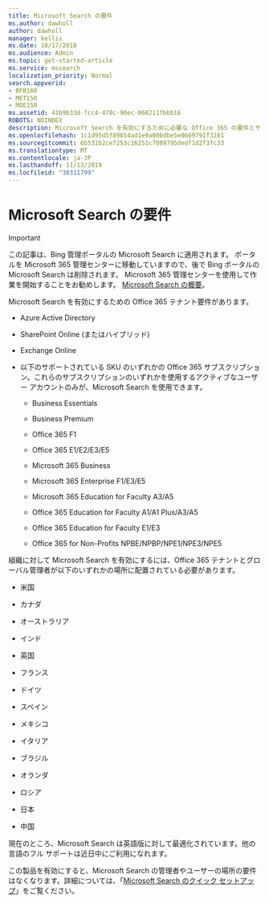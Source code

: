```yaml
---
title: Microsoft Search の要件
ms.author: dawholl
author: dawholl
manager: kellis
ms.date: 10/17/2018
ms.audience: Admin
ms.topic: get-started-article
ms.service: mssearch
localization_priority: Normal
search.appverid:
- BFB160
- MET150
- MOE150
ms.assetid: 41b9b33d-fcc4-470c-90ec-068211fbbb16
ROBOTS: NOINDEX
description: Microsoft Search を有効にするために必要な Office 365 の要件とサブスクリプション
ms.openlocfilehash: 1c1d95d5f89654ad1e9a006dbe5e0669791f3281
ms.sourcegitcommit: 6b531b2ce7253c16251c7089795dedf1d2f3fc33
ms.translationtype: MT
ms.contentlocale: ja-JP
ms.lasthandoff: 11/13/2019
ms.locfileid: "38311799"
---
```

# <a name="requirements-for-microsoft-search"></a>Microsoft Search の要件

> [!IMPORTANT]
> この記事は、Bing 管理ポータルの Microsoft Search に適用されます。 ポータルを Microsoft 365 管理センターに移動していますので、後で Bing ポータルの Microsoft Search は削除されます。 Microsoft 365 管理センターを使用して作業を開始することをお勧めします。 [Microsoft Search の概要](overview-microsoft-search.md)。

Microsoft Search を有効にするための Office 365 テナント要件があります。 
  
- Azure Active Directory
    
- SharePoint Online (またはハイブリッド)
    
- Exchange Online
    
- 以下のサポートされている SKU のいずれかの Office 365 サブスクリプション。これらのサブスクリプションのいずれかを使用するアクティブなユーザー アカウントのみが、Microsoft Search を使用できます。
    
  - Business Essentials
    
  - Business Premium
    
  - Office 365 F1
    
  - Office 365 E1/E2/E3/E5
    
  - Microsoft 365 Business
    
  - Microsoft 365 Enterprise F1/E3/E5
    
  - Microsoft 365 Education for Faculty A3/A5
    
  - Office 365 Education for Faculty A1/A1 Plus/A3/A5
    
  - Office 365 Education for Faculty E1/E3
    
  - Office 365 for Non-Profits NPBE/NPBP/NPE1/NPE3/NPE5
    
組織に対して Microsoft Search を有効にするには、Office 365 テナントとグローバル管理者が以下のいずれかの場所に配置されている必要があります。
  
- 米国
    
- カナダ
    
- オーストラリア
    
- インド
    
- 英国
    
- フランス
    
- ドイツ
  
- スペイン
    
- メキシコ
    
- イタリア
    
- ブラジル
    
- オランダ
    
- ロシア
    
- 日本

- 中国
 
現在のところ、Microsoft Search は英語版に対して最適化されています。他の言語のフル サポートは近日中にご利用になれます。

この製品を有効にすると、Microsoft Search の管理者やユーザーの場所の要件はなくなります。詳細については、「[Microsoft Search のクイック セットアップ](quick-set-up.md)」をご覧ください。 

  

